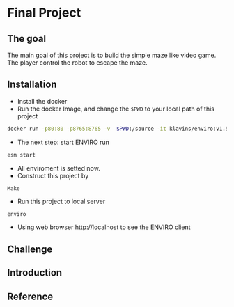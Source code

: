 # Final Project
## The goal 
The main goal of this project is to build the simple maze like video game. The player control the robot to escape the maze. 
## Installation 
- Install the docker 
- Run the docker Image, and change the ``` $PWD ``` to your local path of this project
```bash
docker run -p80:80 -p8765:8765 -v  $PWD:/source -it klavins/enviro:v1.5 bash
```
- The next step: start ENVIRO run
```bash
esm start 
```
- All enviroment is setted now.
- Construct this project by 
```bash
Make
```
- Run this project to local server
```
enviro
```
- Using web browser http://localhost to see the ENVIRO client

## Challenge 
## Introduction 
## Reference 
